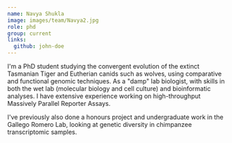 ```yaml
---
name: Navya Shukla
image: images/team/Navya2.jpg
role: phd
group: current
links:
  github: john-doe
---
```



I'm a PhD student studying the convergent evolution of the extinct Tasmanian Tiger and Eutherian canids such as wolves, using comparative and functional genomic techniques. As a "damp" lab biologist, with skills in both the wet lab (molecular biology and cell culture) and bioinformatic analyses. I have extensive experience working on high-throughput Massively Parallel Reporter Assays. 

I've previously also done a honours project and undergraduate work in the Gallego Romero Lab, looking at genetic diversity in chimpanzee transcriptomic samples. 



